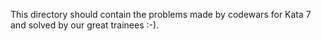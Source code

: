 This directory should contain the problems made by codewars for Kata 7 and solved by our great trainees :-).
